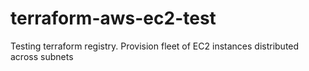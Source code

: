 # terraform-aws-ec2-test
Testing terraform registry. Provision fleet of EC2 instances distributed across subnets
